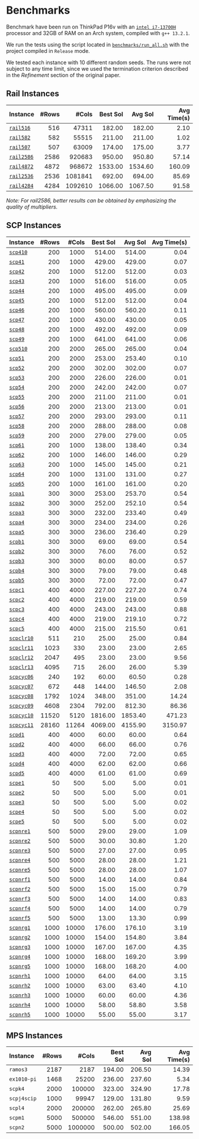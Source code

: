 <!--
SPDX-FileCopyrightText: 2024 Francesco Cavaliere <francescocava95@gmail.com>
SPDX-License-Identifier: MIT
-->

# Benchmarks
Benchmark have been run on ThinkPad P16v with an [`intel i7-13700H`](https://www.cpubenchmark.net/cpu.php?cpu=Intel+Core+i7-13700H) processor and 32GB of RAM on an Arch system, compiled with `g++ 13.2.1`.

We run the tests using the script located in [`benchmarks/run_all.sh`](../benchmarks/run_all.sh) with the project compiled in `Release` mode.

We tested each instance with 10 different random seeds.
The runs were not subject to any time limit, since we used the termination criterion described in the _Refinement_ section of the original paper.

## Rail Instances

| Instance                                  |   #Rows|    #Cols|  Best Sol |   Avg Sol | Avg Time(s) |
|:---                                       |    ---:|     ---:|       ---:|       ---:|         ---:|
| [`rail516`](../instances/rail/rail516)    |    516 |    47311|    182.00 |    182.00 |        2.10 |
| [`rail582`](../instances/rail/rail582)    |    582 |   55515 |    211.00 |    211.00 |        1.02 |
| [`rail507`](../instances/rail/rail507)    |    507 |   63009 |    174.00 |    175.00 |        3.77 |
| [`rail2586`](../instances/rail/rail2586)  |   2586 |  920683 |    950.00 |    950.80 |       57.14 |
| [`rail4872`](../instances/rail/rail4872)  |   4872 |  968672 |   1533.00 |   1534.60 |      160.09 |
| [`rail2536`](../instances/rail/rail2536)  |   2536 | 1081841 |    692.00 |    694.00 |       85.69 |
| [`rail4284`](../instances/rail/rail4284)  |   4284 | 1092610 |   1066.00 |   1067.50 |       91.58 |

_Note: For rail2586, better results can be obtained by emphasizing the quality of multipliers._

## SCP Instances

| Instance                                   |   #Rows|    #Cols|  Best Sol |   Avg Sol | Avg Time(s) |
|:---                                        |    ---:|     ---:|       ---:|       ---:|         ---:|
|[`scp410`](../instances/scp/scp410.txt)     |    200 |    1000 |    514.00 |    514.00 |        0.04 |
|[`scp41`](../instances/scp/scp41.txt)       |    200 |    1000 |    429.00 |    429.00 |        0.07 |
|[`scp42`](../instances/scp/scp42.txt)       |    200 |    1000 |    512.00 |    512.00 |        0.03 |
|[`scp43`](../instances/scp/scp43.txt)       |    200 |    1000 |    516.00 |    516.00 |        0.05 |
|[`scp44`](../instances/scp/scp44.txt)       |    200 |    1000 |    495.00 |    495.00 |        0.09 |
|[`scp45`](../instances/scp/scp45.txt)       |    200 |    1000 |    512.00 |    512.00 |        0.04 |
|[`scp46`](../instances/scp/scp46.txt)       |    200 |    1000 |    560.00 |    560.20 |        0.11 |
|[`scp47`](../instances/scp/scp47.txt)       |    200 |    1000 |    430.00 |    430.00 |        0.05 |
|[`scp48`](../instances/scp/scp48.txt)       |    200 |    1000 |    492.00 |    492.00 |        0.09 |
|[`scp49`](../instances/scp/scp49.txt)       |    200 |    1000 |    641.00 |    641.00 |        0.06 |
|[`scp510`](../instances/scp/scp510.txt)     |    200 |    2000 |    265.00 |    265.00 |        0.04 |
|[`scp51`](../instances/scp/scp51.txt)       |    200 |    2000 |    253.00 |    253.40 |        0.10 |
|[`scp52`](../instances/scp/scp52.txt)       |    200 |    2000 |    302.00 |    302.00 |        0.07 |
|[`scp53`](../instances/scp/scp53.txt)       |    200 |    2000 |    226.00 |    226.00 |        0.01 |
|[`scp54`](../instances/scp/scp54.txt)       |    200 |    2000 |    242.00 |    242.00 |        0.07 |
|[`scp55`](../instances/scp/scp55.txt)       |    200 |    2000 |    211.00 |    211.00 |        0.01 |
|[`scp56`](../instances/scp/scp56.txt)       |    200 |    2000 |    213.00 |    213.00 |        0.01 |
|[`scp57`](../instances/scp/scp57.txt)       |    200 |    2000 |    293.00 |    293.00 |        0.11 |
|[`scp58`](../instances/scp/scp58.txt)       |    200 |    2000 |    288.00 |    288.00 |        0.08 |
|[`scp59`](../instances/scp/scp59.txt)       |    200 |    2000 |    279.00 |    279.00 |        0.05 |
|[`scp61`](../instances/scp/scp61.txt)       |    200 |    1000 |    138.00 |    138.40 |        0.34 |
|[`scp62`](../instances/scp/scp62.txt)       |    200 |    1000 |    146.00 |    146.00 |        0.29 |
|[`scp63`](../instances/scp/scp63.txt)       |    200 |    1000 |    145.00 |    145.00 |        0.21 |
|[`scp64`](../instances/scp/scp64.txt)       |    200 |    1000 |    131.00 |    131.00 |        0.27 |
|[`scp65`](../instances/scp/scp65.txt)       |    200 |    1000 |    161.00 |    161.00 |        0.20 |
|[`scpa1`](../instances/scp/scpa1.txt)       |    300 |    3000 |    253.00 |    253.70 |        0.54 |
|[`scpa2`](../instances/scp/scpa2.txt)       |    300 |    3000 |    252.00 |    252.10 |        0.54 |
|[`scpa3`](../instances/scp/scpa3.txt)       |    300 |    3000 |    232.00 |    233.40 |        0.49 |
|[`scpa4`](../instances/scp/scpa4.txt)       |    300 |    3000 |    234.00 |    234.00 |        0.26 |
|[`scpa5`](../instances/scp/scpa5.txt)       |    300 |    3000 |    236.00 |    236.40 |        0.29 |
|[`scpb1`](../instances/scp/scpb1.txt)       |    300 |    3000 |     69.00 |     69.00 |        0.54 |
|[`scpb2`](../instances/scp/scpb2.txt)       |    300 |    3000 |     76.00 |     76.00 |        0.52 |
|[`scpb3`](../instances/scp/scpb3.txt)       |    300 |    3000 |     80.00 |     80.00 |        0.57 |
|[`scpb4`](../instances/scp/scpb4.txt)       |    300 |    3000 |     79.00 |     79.00 |        0.48 |
|[`scpb5`](../instances/scp/scpb5.txt)       |    300 |    3000 |     72.00 |     72.00 |        0.47 |
|[`scpc1`](../instances/scp/scpc1.txt)       |    400 |    4000 |    227.00 |    227.20 |        0.74 |
|[`scpc2`](../instances/scp/scpc2.txt)       |    400 |    4000 |    219.00 |    219.00 |        0.59 |
|[`scpc3`](../instances/scp/scpc3.txt)       |    400 |    4000 |    243.00 |    243.00 |        0.88 |
|[`scpc4`](../instances/scp/scpc4.txt)       |    400 |    4000 |    219.00 |    219.10 |        0.72 |
|[`scpc5`](../instances/scp/scpc5.txt)       |    400 |    4000 |    215.00 |    215.50 |        0.61 |
|[`scpclr10`](../instances/scp/scpclr10.txt) |    511 |     210 |     25.00 |     25.00 |        0.84 |
|[`scpclr11`](../instances/scp/scpclr11.txt) |   1023 |     330 |     23.00 |     23.00 |        2.65 |
|[`scpclr12`](../instances/scp/scpclr12.txt) |   2047 |     495 |     23.00 |     23.00 |        9.56 |
|[`scpclr13`](../instances/scp/scpclr13.txt) |   4095 |     715 |     26.00 |     26.00 |        5.39 |
|[`scpcyc06`](../instances/scp/scpcyc06.txt) |    240 |     192 |     60.00 |     60.50 |        0.28 |
|[`scpcyc07`](../instances/scp/scpcyc07.txt) |    672 |     448 |    144.00 |    146.50 |        2.08 |
|[`scpcyc08`](../instances/scp/scpcyc08.txt) |   1792 |    1024 |    348.00 |    351.00 |       14.24 |
|[`scpcyc09`](../instances/scp/scpcyc09.txt) |   4608 |    2304 |    792.00 |    812.30 |       86.36 |
|[`scpcyc10`](../instances/scp/scpcyc10.txt) |  11520 |    5120 |   1816.00 |   1853.40 |      471.23 |
|[`scpcyc11`](../instances/scp/scpcyc11.txt) |  28160 |   11264 |   4069.00 |   4155.90 |     3150.97 |
|[`scpd1`](../instances/scp/scpd1.txt)       |    400 |    4000 |     60.00 |     60.00 |        0.64 |
|[`scpd2`](../instances/scp/scpd2.txt)       |    400 |    4000 |     66.00 |     66.00 |        0.76 |
|[`scpd3`](../instances/scp/scpd3.txt)       |    400 |    4000 |     72.00 |     72.00 |        0.65 |
|[`scpd4`](../instances/scp/scpd4.txt)       |    400 |    4000 |     62.00 |     62.00 |        0.66 |
|[`scpd5`](../instances/scp/scpd5.txt)       |    400 |    4000 |     61.00 |     61.00 |        0.69 |
|[`scpe1`](../instances/scp/scpe1.txt)       |     50 |     500 |      5.00 |      5.00 |        0.01 |
|[`scpe2`](../instances/scp/scpe2.txt)       |     50 |     500 |      5.00 |      5.00 |        0.01 |
|[`scpe3`](../instances/scp/scpe3.txt)       |     50 |     500 |      5.00 |      5.00 |        0.02 |
|[`scpe4`](../instances/scp/scpe4.txt)       |     50 |     500 |      5.00 |      5.00 |        0.02 |
|[`scpe5`](../instances/scp/scpe5.txt)       |     50 |     500 |      5.00 |      5.00 |        0.02 |
|[`scpnre1`](../instances/scp/scpnre1.txt)   |    500 |    5000 |     29.00 |     29.00 |        1.09 |
|[`scpnre2`](../instances/scp/scpnre2.txt)   |    500 |    5000 |     30.00 |     30.80 |        1.20 |
|[`scpnre3`](../instances/scp/scpnre3.txt)   |    500 |    5000 |     27.00 |     27.00 |        0.95 |
|[`scpnre4`](../instances/scp/scpnre4.txt)   |    500 |    5000 |     28.00 |     28.00 |        1.21 |
|[`scpnre5`](../instances/scp/scpnre5.txt)   |    500 |    5000 |     28.00 |     28.00 |        1.07 |
|[`scpnrf1`](../instances/scp/scpnrf1.txt)   |    500 |    5000 |     14.00 |     14.00 |        0.84 |
|[`scpnrf2`](../instances/scp/scpnrf2.txt)   |    500 |    5000 |     15.00 |     15.00 |        0.79 |
|[`scpnrf3`](../instances/scp/scpnrf3.txt)   |    500 |    5000 |     14.00 |     14.00 |        0.83 |
|[`scpnrf4`](../instances/scp/scpnrf4.txt)   |    500 |    5000 |     14.00 |     14.00 |        0.79 |
|[`scpnrf5`](../instances/scp/scpnrf5.txt)   |    500 |    5000 |     13.00 |     13.30 |        0.99 |
|[`scpnrg1`](../instances/scp/scpnrg1.txt)   |   1000 |   10000 |    176.00 |    176.10 |        3.19 |
|[`scpnrg2`](../instances/scp/scpnrg2.txt)   |   1000 |   10000 |    154.00 |    154.80 |        3.84 |
|[`scpnrg3`](../instances/scp/scpnrg3.txt)   |   1000 |   10000 |    167.00 |    167.00 |        4.35 |
|[`scpnrg4`](../instances/scp/scpnrg4.txt)   |   1000 |   10000 |    168.00 |    169.20 |        3.99 |
|[`scpnrg5`](../instances/scp/scpnrg5.txt)   |   1000 |   10000 |    168.00 |    168.20 |        4.00 |
|[`scpnrh1`](../instances/scp/scpnrh1.txt)   |   1000 |   10000 |     64.00 |     64.00 |        3.15 |
|[`scpnrh2`](../instances/scp/scpnrh2.txt)   |   1000 |   10000 |     63.00 |     63.40 |        4.10 |
|[`scpnrh3`](../instances/scp/scpnrh3.txt)   |   1000 |   10000 |     60.00 |     60.00 |        4.36 |
|[`scpnrh4`](../instances/scp/scpnrh4.txt)   |   1000 |   10000 |     58.00 |     58.80 |        3.58 |
|[`scpnrh5`](../instances/scp/scpnrh5.txt)   |   1000 |   10000 |     55.00 |     55.00 |        3.17 |

## MPS Instances
| Instance      |   #Rows|    #Cols|  Best Sol |   Avg Sol | Avg Time(s) |
|:---           |    ---:|     ---:|       ---:|       ---:|         ---:|
|`ramos3`       |   2187 |    2187 |    194.00 |    206.50 |       14.39 |
|`ex1010-pi`    |   1468 |   25200 |    236.00 |    237.60 |        5.34 |
|`scpk4`        |   2000 |  100000 |    323.00 |    324.90 |       17.78 |
|`scpj4scip`    |   1000 |   99947 |    129.00 |    131.80 |        9.59 |
|`scpl4`        |   2000 |  200000 |    262.00 |    265.80 |       25.69 |
|`scpm1`        |   5000 |  500000 |    546.00 |    551.00 |      138.98 |
|`scpn2`        |   5000 | 1000000 |    500.00 |    502.00 |      166.05 |
